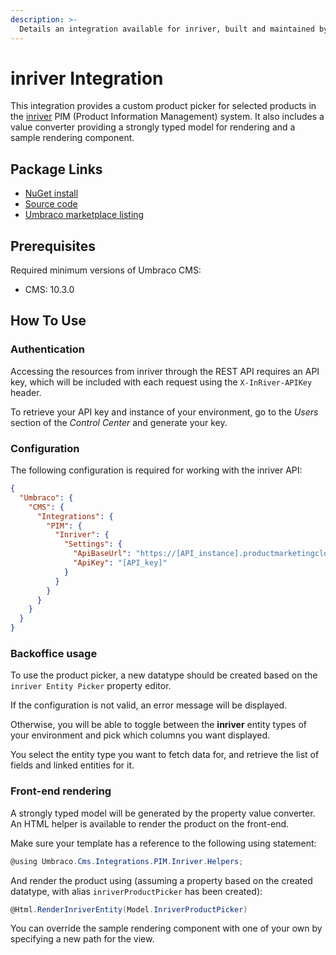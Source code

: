 ```yaml
---
description: >-
  Details an integration available for inriver, built and maintained by Umbraco HQ.
---
```


# inriver Integration

This integration provides a custom product picker for selected products in the [inriver](https://www.inriver.com/) PIM (Product Information Management) system.  It also includes a value converter providing a strongly typed model for rendering and a sample rendering component.

## Package Links

- [NuGet install](https://www.nuget.org/packages/Umbraco.Cms.Integrations.PIM.Inriver)
- [Source code](https://github.com/umbraco/Umbraco.Cms.Integrations/tree/main/src/Umbraco.Cms.Integrations.PIM.Inriver)
- [Umbraco marketplace listing](https://marketplace.umbraco.com/package/umbraco.cms.integrations.pim.inriver)

## Prerequisites

Required minimum versions of Umbraco CMS:
- CMS: 10.3.0

## How To Use

### Authentication

Accessing the resources from inriver through the REST API requires an API key, which will be included with each request using the `X-InRiver-APIKey` header.

To retrieve your API key and instance of your environment, go to the _Users_ section of the _Control Center_ and generate your key.

### Configuration

The following configuration is required for working with the inriver API:

```json
{
  "Umbraco": {
    "CMS": {
      "Integrations": {
        "PIM": {
          "Inriver": {
            "Settings": {
              "ApiBaseUrl": "https://[API_instance].productmarketingcloud.com/",
              "ApiKey": "[API_key]"
            }
          }
        }
      }
    }
  }
}
```

### Backoffice usage

To use the product picker, a new datatype should be created based on the `inriver Entity Picker` property editor.

If the configuration is not valid, an error message will be displayed.

Otherwise, you will be able to toggle between the __inriver__ entity types of your environment and pick which columns you want displayed.

You select the entity type you want to fetch data for, and retrieve the list of fields and linked entities for it.

### Front-end rendering

A strongly typed model will be generated by the property value converter. An HTML helper is available to render the product on the front-end.

Make sure your template has a reference to the following using statement:

```csharp
@using Umbraco.Cms.Integrations.PIM.Inriver.Helpers;
```

And render the product using (assuming a property based on the created datatype, with alias `inriverProductPicker` has been created):

```csharp
@Html.RenderInriverEntity(Model.InriverProductPicker)
```

You can override the sample rendering component with one of your own by specifying a new path for the view.
